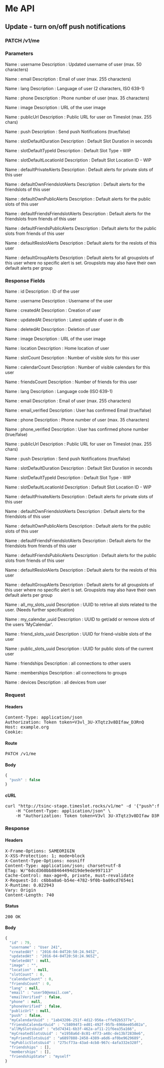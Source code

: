 # Me API

## Update - turn on/off push notifications

### PATCH /v1/me

### Parameters

Name : username
Description : Updated username of user (max. 50 characters)

Name : email
Description : Email of user (max. 255 characters)

Name : lang
Description : Language of user (2 characters, ISO 639-1)

Name : phone
Description : Phone number of user (max. 35 characters)

Name : image
Description : URL of the user image

Name : publicUrl
Description : Public URL for user on Timeslot (max. 255 chars)

Name : push
Description : Send push Notifications (true/false)

Name : slotDefaultDuration
Description : Default Slot Duration in seconds

Name : slotDefaultTypeId
Description : Default Slot Type - WIP

Name : slotDefaultLocationId
Description : Default Slot Location ID - WIP

Name : defaultPrivateAlerts
Description : Default alerts for private slots of this user

Name : defaultOwnFriendslotAlerts
Description : Default alerts for the friendslots of this user

Name : defaultOwnPublicAlerts
Description : Default alerts for the public slots of this user

Name : defaultFriendsFriendslotAlerts
Description : Default alerts for the friendslots from friends of this user

Name : defaultFriendsPublicAlerts
Description : Default alerts for the public slots from friends of this user

Name : defaultReslotAlerts
Description : Default alerts for the reslots of this user

Name : defaultGroupAlerts
Description : Default alerts for all groupslots of this user where no specific alert is set. Groupslots may also have their own default alerts per group


### Response Fields

Name : id
Description : ID of the user

Name : username
Description : Username of the user

Name : createdAt
Description : Creation of user

Name : updatedAt
Description : Latest update of user in db

Name : deletedAt
Description : Deletion of user

Name : image
Description : URL of the user image

Name : location
Description : Home location of user

Name : slotCount
Description : Number of visible slots for this user

Name : calendarCount
Description : Number of visible calendars for this user

Name : friendsCount
Description : Number of friends for this user

Name : lang
Description : Language code (ISO 639-1)

Name : email
Description : Email of user (max. 255 characters)

Name : email_verified
Description : User has confirmed Email (true/false)

Name : phone
Description : Phone number of user (max. 35 characters)

Name : phone_verified
Description : User has confirmed phone number (true/false)

Name : publicUrl
Description : Public URL for user on Timeslot (max. 255 chars)

Name : push
Description : Send push Notifications (true/false)

Name : slotDefaultDuration
Description : Default Slot Duration in seconds

Name : slotDefaultTypeId
Description : Default Slot Type - WIP

Name : slotDefaultLocationId
Description : Default Slot Location ID - WIP

Name : defaultPrivateAlerts
Description : Default alerts for private slots of this user

Name : defaultOwnFriendslotAlerts
Description : Default alerts for the friendslots of this user

Name : defaultOwnPublicAlerts
Description : Default alerts for the public slots of this user

Name : defaultFriendsFriendslotAlerts
Description : Default alerts for the friendslots from friends of this user

Name : defaultFriendsPublicAlerts
Description : Default alerts for the public slots from friends of this user

Name : defaultReslotAlerts
Description : Default alerts for the reslots of this user

Name : defaultGroupAlerts
Description : Default alerts for all groupslots of this user where no specific alert is set. Groupslots may also have their own default alerts per group

Name : all_my_slots_uuid
Description : UUID to retrive all slots related to the user. (Needs further specification)

Name : my_calendar_uuid
Description : UUID to get/add or remove slots of the  users &#39;MyCalendar&#39;.

Name : friend_slots_uuid
Description : UUID for friend-visible slots of the user

Name : public_slots_uuid
Description : UUID for public slots of the current user

Name : friendships
Description : all connections to other users

Name : memberships
Description : all connections to groups

Name : devices
Description : all devices from user

### Request

#### Headers

<pre>Content-Type: application/json
Authorization: Token token=V3vl_3U-XTqtz3v8DIfaw_D3RnQ
Host: example.org
Cookie: </pre>

#### Route

<pre>PATCH /v1/me</pre>

#### Body
```javascript
{
  "push" : false
}
```


#### cURL

<pre class="request">curl &quot;http://tsinc-stage.timeslot.rocks/v1/me&quot; -d &#39;{&quot;push&quot;:false}&#39; -X PATCH \
	-H &quot;Content-Type: application/json&quot; \
	-H &quot;Authorization: Token token=V3vl_3U-XTqtz3v8DIfaw_D3RnQ&quot;</pre>

### Response

#### Headers

<pre>X-Frame-Options: SAMEORIGIN
X-XSS-Protection: 1; mode=block
X-Content-Type-Options: nosniff
Content-Type: application/json; charset=utf-8
ETag: W/&quot;6dcd360bb88464494d19de9ede997113&quot;
Cache-Control: max-age=0, private, must-revalidate
X-Request-Id: c6bba8a6-b54e-4782-9f0b-ba09cd7654e1
X-Runtime: 0.022943
Vary: Origin
Content-Length: 740</pre>

#### Status

<pre>200 OK</pre>

#### Body

```javascript
{
  "id" : 79,
  "username" : "User 241",
  "createdAt" : "2016-04-04T20:50:24.945Z",
  "updatedAt" : "2016-04-04T20:50:24.965Z",
  "deletedAt" : null,
  "image" : "",
  "location" : null,
  "slotCount" : 0,
  "calendarCount" : 0,
  "friendsCount" : 0,
  "lang" : null,
  "email" : "user50@email.com",
  "emailVerified" : false,
  "phone" : null,
  "phoneVerified" : false,
  "publicUrl" : null,
  "push" : false,
  "myCalendarUuid" : "1ab43206-251f-4d12-956a-cffe92b5377e",
  "friendsCalendarUuid" : "c58094f3-ed01-492f-95fb-6966ee05d02a",
  "allMySlotsUuid" : "e5d74341-6b3f-462a-af11-21f6ea35a166",
  "myCreatedSlotsUuid" : "e1958a6d-8c01-4f73-a48c-de13b72838e6",
  "myFriendSlotsUuid" : "a6897888-2458-4389-a6d6-af0be9629689",
  "myPublicSlotsUuid" : "275cf73a-43ad-4cb8-967c-4afa332e328f",
  "friendships" : [],
  "memberships" : [],
  "friendshipState" : "myself"
}
```
